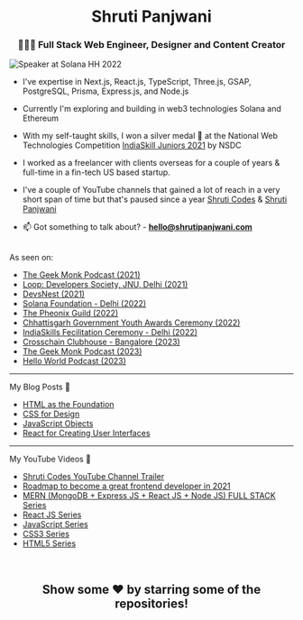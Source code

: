 <h1 align="center">Shruti Panjwani</h1>
<h3 align="center"> 👩🏻‍💻 Full Stack Web Engineer, Designer and Content Creator </h3>

![Speaker at Solana HH 2022](https://pbs.twimg.com/profile_banners/1254357707672285185/1663439580/1500x500)

- I've expertise in Next.js, React.js, TypeScript, Three.js, GSAP, PostgreSQL, Prisma, Express.js, and Node.js

- Currently I'm exploring and building in web3 technologies Solana and Ethereum

- With my self-taught skills, I won a silver medal 🥈 at the National Web Technologies Competition [IndiaSkill Juniors 2021](https://worldskillsindia.co.in/juniorskills2021/) by NSDC

- I worked as a freelancer with clients overseas for a couple of years & full-time in a fin-tech US based startup. 

- I've a couple of YouTube channels that gained a lot of reach in a very short span of time but that's paused since a year [Shruti Codes](https://www.youtube.com/c/shruticodes/) &
[Shruti Panjwani](https://www.youtube.com/c/ShrutiPanjwani) 

- 📫 Got something to talk about? - **hello@shrutipanjwani.com**

<br>
<div align="left">
  As seen on:
  
  - <a href="https://youtu.be/0pAx_uwX51I" target="_blank">The Geek Monk Podcast (2021)</a>
  - <a href="https://youtu.be/v6iUENZe6Go" target="_blank">Loop: Developers Society, JNU, Delhi (2021)</a>
  - <a href="https://www.linkedin.com/posts/shrutipanjwani_passion-learning-skills-activity-6769698108600287232-8gSY?utm_source=share&utm_medium=member_desktop" target="_blank">DevsNest (2021)</a>
  - <a href="https://www.linkedin.com/posts/shrutipanjwani_web3-activity-6977491540852035584-LaTz?utm_source=share&utm_medium=member_desktop" target="_blank">Solana Foundation - Delhi (2022)</a>
  - <a href="https://www.linkedin.com/posts/shrutipanjwani_bangalore-activity-6972066073613402112-hQ7w?utm_source=share&utm_medium=member_desktop" target="_blank">The Pheonix Guild (2022)</a>
  - <a href="https://www.linkedin.com/posts/shrutipanjwani_blessedandgrateful-activity-6940345082935939074-lqB9?utm_source=share&utm_medium=member_desktop" target="_blank">Chhattisgarh Government Youth Awards Ceremony (2022)</a>
  - <a href="https://www.linkedin.com/posts/shrutipanjwani_india-success-winning-activity-6930469018499715072-0F1V?utm_source=share&utm_medium=member_desktop" target="_blank">IndiaSkills Fecilitation Ceremony - Delhi (2022)</a>
  - <a href="https://twitter.com/SuperteamIN/status/1668257362459672580?s=20" target="_blank">Crosschain Clubhouse - Bangalore (2023)</a>
  - <a href="#" target="_blank">The Geek Monk Podcast (2023)</a>
  - <a href="#" target="_blank">Hello World Podcast (2023)</a>
  <hr>
  
  My Blog Posts 🌱

  - <a href="https://medium.com/coderstroop/html-as-the-foundation-9fa9049c25a4" target="_blank">HTML as the Foundation</a>
  - <a href="https://medium.com/coderstroop/css-for-design-badb0d774f29" target="_blank">CSS for Design</a>
  - <a href="https://medium.com/coderstroop/javascript-objects-bb8f9e93a56e" target="_blank">JavaScript Objects</a>
  - <a href="https://medium.com/coderstroop/react-for-creating-user-interfaces-431677152887" target="_blank">React for Creating User Interfaces</a>
  
  <hr>
  
  My YouTube Videos 🌱

  -  <a href="https://youtu.be/ZO6RGhYAhuc" target="_blank">Shruti Codes YouTube Channel Trailer</a>
  -  <a href="https://youtu.be/Rdnk7Z-GxGs" target="_blank">Roadmap to become a great frontend developer in 2021</a>
  -  <a href="https://youtube.com/playlist?list=PLvXL1BJZph30gxmE6jhbZmGiiICCKSnY4" target="_blank">MERN (MongoDB + Express JS + React JS + Node JS) FULL STACK Series</a>
  -  <a href="https://youtube.com/playlist?list=PLvXL1BJZph319qPHlZIralGntWXS3JItg" target="_blank">React JS Series</a>
  -  <a href="https://youtube.com/playlist?list=PLvXL1BJZph30m5kyqgxQ7900bfBOJEipt" target="_blank">JavaScript Series</a>
  -  <a href="https://youtube.com/playlist?list=PLvXL1BJZph30FH9UE0N8z-MSmu5PDc7aV" target="_blank">CSS3 Series</a>
  -  <a href="https://youtube.com/playlist?list=PLvXL1BJZph30Nv-aI3dVZH6ZuiwqdTkp1" target="_blank">HTML5 Series</a>
  
</div>

<br>
<h2 align="center">Show some  ❤️  by starring some of the repositories!</h2>
